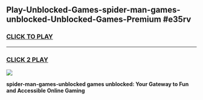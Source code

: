 
## Play-Unblocked-Games-spider-man-games-unblocked-Unblocked-Games-Premium #e35rv
<h3>
<a href="https://premium.freeplayer.one?title=spider-man-games-unblocked&ref=12M">CLICK TO PLAY</a></h3>
<hr>

<h3>
<a href="https://premium.freeplayer.one?title=spider-man-games-unblocked&ref=12M">CLICK 2 PLAY</a>
  
</h3>

<a href="https://premium.freeplayer.one?title=spider-man-games-unblocked&ref=12M"><img src="https://clearcache.store/games.png"></a>


**spider-man-games-unblocked games unblocked: Your Gateway to Fun and Accessible Online Gaming**
